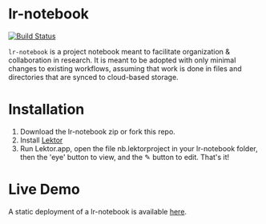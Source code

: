# lr-notebook

[![Build Status](https://travis-ci.org/sdouglas/lr-notebook.svg?branch=master)](https://travis-ci.org/sdouglas/lr-notebook)

`lr-notebook` is a project notebook meant to facilitate organization & collaboration in research. It is meant to be adopted with only minimal changes to existing workflows, assuming that work is done in files and directories that are synced to cloud-based storage.

# Installation

1. Download the lr-notebook zip or fork this repo.
2. Install [Lektor](http://getlektor.com/)
3. Run Lektor.app, open the file nb.lektorproject in your lr-notebook folder, then the 'eye' button to view, and the ✎ button to edit. That's it!

# Live Demo

A static deployment of a lr-notebook is available [here](http://sdouglas.github.io/lr-notebook/).
